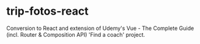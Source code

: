 # trip-fotos-react
Conversion to React and extension of Udemy's Vue - The Complete Guide (incl. Router &amp; Composition API) 'Find a coach' project.
